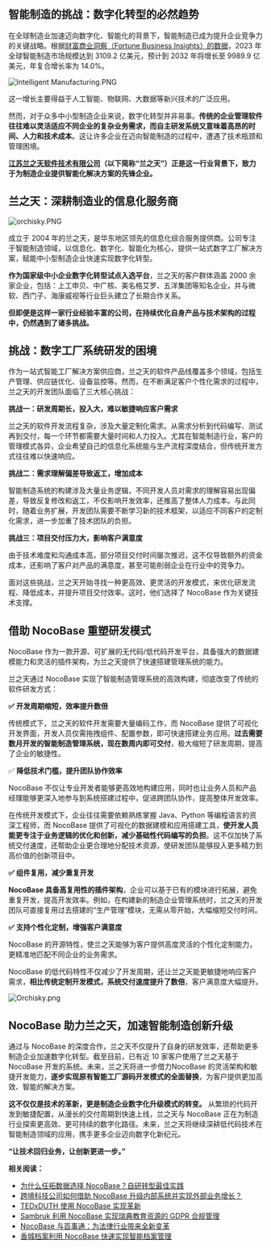 ## **智能制造的挑战：数字化转型的必然趋势**

在全球制造业加速迈向数字化、智能化的背景下，智能制造已成为提升企业竞争力的关键战略。根据[财富商业洞察（Fortune Business Insights）的数据](https://www.fortunebusinessinsights.com/smart-manufacturing-market-103594)，2023 年全球智能制造市场规模达到 3109.2 亿美元，预计到 2032 年将增长至 9989.9 亿美元，年复合增长率为 14.0%。

![Intelligent Manufacturing.PNG](https://static-docs.nocobase.com/abe8cbbbcbd4b0880348400aef2b1ddd.PNG)

这一增长主要得益于人工智能、物联网、大数据等新兴技术的广泛应用。

然而，对于众多中小型制造企业来说，数字化转型并非易事。**传统的企业管理软件往往难以灵活适应不同企业的复杂业务需求，而自主研发系统又意味着高昂的时间、人力和技术成本**。这让许多企业在迈向智能制造的过程中，遭遇了技术瓶颈和管理困境。

**[江苏兰之天软件技术有限公司](http://www.orchisky.com/)（以下简称“兰之天”）正是这一行业背景下，致力于为制造企业提供智能化解决方案的先锋企业。**

## **兰之天：深耕制造业的信息化服务商**

![orchisky.PNG](https://static-docs.nocobase.com/5cfee08f87e0ec83cef64a887c41ff38.PNG)

成立于 2004 年的兰之天，是华东地区领先的信息化综合服务提供商。公司专注于智能制造领域，以信息化、数字化、智能化为核心，提供一站式数字工厂解决方案，赋能中小型制造企业快速实现数字化转型。

**作为国家级中小企业数字化转型试点入选平台**，兰之天的客户群体涵盖 2000 余家企业，包括：上工申贝、中广核、美名格艾罗、五洋集团等知名企业，并与微软、西门子、海康威视等行业巨头建立了长期合作关系。

**但即便是这样一家行业经验丰富的公司，在持续优化自身产品与技术架构的过程中，仍然遇到了诸多挑战。**

## **挑战：数字工厂系统研发的困境**

作为一站式智能工厂解决方案供应商，兰之天的软件产品线覆盖多个领域，包括生产管理、供应链优化、设备监控等。然而，在不断满足客户个性化需求的过程中，兰之天的开发团队面临了三大核心挑战：

**挑战一：研发周期长，投入大，难以敏捷响应客户需求**

兰之天的软件开发流程复杂，涉及大量定制化需求。从需求分析到代码编写、测试再到交付，每一个环节都需要大量时间和人力投入。尤其在智能制造行业，客户的管理模式各异，企业希望自己的信息化系统能与生产流程深度结合，但传统开发方式往往难以快速响应。

**挑战二：需求理解偏差导致返工，增加成本**

智能制造系统的构建涉及大量业务逻辑，不同开发人员对需求的理解容易出现偏差，导致反复修改和返工，不仅影响开发效率，还推高了整体人力成本。与此同时，随着业务扩展，开发团队需要不断学习新的技术框架，以适应不同客户的定制化需求，进一步加重了技术团队的负担。

**挑战三：项目交付压力大，影响客户满意度**

由于技术难度和沟通成本高，部分项目交付时间屡次推迟，这不仅导致额外的资金成本，还影响了客户对产品的满意度，甚至可能削弱企业在行业中的竞争力。

面对这些挑战，兰之天开始寻找一种更高效、更灵活的开发模式，来优化研发流程、降低成本，并提升项目交付效率。这时，他们选择了 NocoBase 作为关键技术支撑。

## **借助 NocoBase 重塑研发模式**

NocoBase 作为一款开源、可扩展的无代码/低代码开发平台，具备强大的数据建模能力和灵活的插件架构，为兰之天提供了快速搭建管理系统的能力。

兰之天通过 NocoBase 实现了智能制造管理系统的高效构建，彻底改变了传统的软件研发方式：

**✅ 开发周期缩短，效率提升数倍**

传统模式下，兰之天的软件开发需要大量编码工作，而 NocoBase 提供了可视化开发界面，开发人员仅需拖拽组件、配置参数，即可快速搭建业务应用。**过去需要数月开发的智能制造管理系统，现在数周内即可交付**，极大缩短了研发周期，提高了企业的敏捷性。

✅ **降低技术门槛，提升团队协作效率**

NocoBase 不仅让专业开发者能够更高效地构建应用，同时也让业务人员和产品经理能够更深入地参与到系统搭建过程中，促进跨团队协作，提高整体开发效率。

在传统开发模式下，企业往往需要依赖熟练掌握 Java、Python 等编程语言的资深工程师，而 NocoBase 提供了可视化的数据建模和应用搭建工具，**使开发人员能更专注于业务逻辑的优化和创新，减少基础性代码编写的负担**。这不仅加快了系统交付速度，还帮助企业更合理地分配技术资源，使研发团队能够投入更多精力到高价值的创新项目中。

**✅ 组件复用，减少重复开发**

**NocoBase 具备高复用性的插件架构**，企业可以基于已有的模块进行拓展，避免重复开发，提高开发效率。例如，在构建新的制造企业管理系统时，兰之天的开发团队可直接复用过去搭建的“生产管理”模块，无需从零开始，大幅缩短交付时间。

**✅ 支持个性化定制，增强客户满意度**

NocoBase 的开源特性，使兰之天能够为客户提供高度灵活的个性化定制能力，更精准地匹配不同企业的业务需求。

NocoBase 的低代码特性不仅减少了开发周期，还让兰之天能更敏捷地响应客户需求，**相比传统定制开发模式，系统交付速度提升了数倍**，客户满意度大幅提升。

![Orchisky.png](https://static-docs.nocobase.com/49f52ac1b563143ccefc3df95d719c52.png)

## **NocoBase 助力兰之天，加速智能制造创新升级**

通过与 NocoBase 的深度合作，兰之天不仅提升了自身的研发效率，还帮助更多制造企业加速数字化转型。截至目前，已有近 10 家客户使用了兰之天基于 NocoBase 开发的系统。未来，兰之天将进一步借力NocoBase 的灵活架构和敏捷开发能力，**逐步实现原有智能工厂源码开发模式的全面替换**，为客户提供更加高效、智能的解决方案。

**这不仅仅是技术的革新，更是制造企业数字化升级模式的转变。** 从繁琐的代码开发到敏捷配置，从漫长的交付周期到快速上线，兰之天与 NocoBase 正在为制造行业探索更高效、更可持续的数字化路径。未来，兰之天将继续深耕低代码技术在智能制造领域的应用，携手更多企业迈向数字化新纪元。

**“让技术回归业务，让创新更进一步。”**

**相关阅读：**

* [为什么任拓数据选择 NocoBase？自研转型最佳实践](https://www.nocobase.com/cn/blog/nint)
* [跨境科技公司如何借助 NocoBase 升级内部系统并实现外部业务增长？](https://www.nocobase.com/cn/blog/GemelSoft)
* [TEDxDUTH 使用 NocoBase 实现革新](https://www.nocobase.com/cn/blog/tedxduth)
* [Sambruk 利用 NocoBase 实现瑞典教育资源的 GDPR 合规管理](https://www.nocobase.com/cn/blog/sambruk)
* [NocoBase 与百事通：为法律行业带来全新变革](https://www.nocobase.com/cn/blog/bestone)
* [香城档案利用 NocoBase 快速实现智能档案管理](https://www.nocobase.com/cn/blog/xiangcheng-records)
